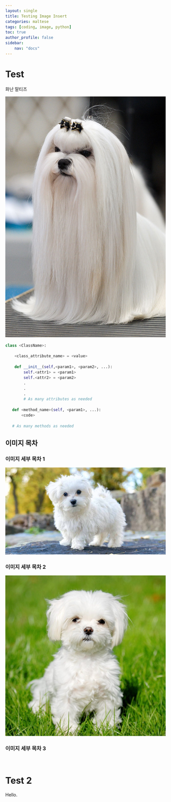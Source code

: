 ```yaml
---
layout: single
title: Testing Image Insert
categories: maltese
tags: [coding, image, python]
toc: true
author_profile: false
sidebar:
    nav: "docs"
---
```


# Test

화난 말티즈

![640px-1AKC_Maltese_Dog_Show_2011](../../images/2022-07-03-image-test/640px-1AKC_Maltese_Dog_Show_2011.jpg)



```python
class <ClassName>:

    <class_attribute_name> = <value>

    def __init__(self,<param1>, <param2>, ...):
        self.<attr1> = <param1>
        self.<attr2> = <param2>
        .
        .
        .
        # As many attributes as needed
    
   def <method_name>(self, <param1>, ...):
       <code>
       
   # As many methods as needed
```



## 이미지 목차

### 이미지 세부 목차 1

![Maltese-Lifespan-long](../../images/2022-07-03-image-test/Maltese-Lifespan-long.jpg)

### 이미지 세부 목차 2

![Maltese-breed-e1547003597833](../../images/2022-07-03-image-test/Maltese-breed-e1547003597833.jpg)

### 이미지 세부 목차 3

<br/>

# Test 2

Hello.
